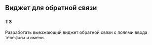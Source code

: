 ## Виджет для обратной связи
### ТЗ

Разработать выезжающий виджет обратной связи с полями ввода телефона и имени.




